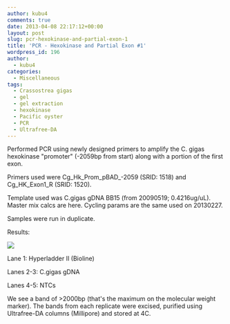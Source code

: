 ```yaml
---
author: kubu4
comments: true
date: 2013-04-08 22:17:12+00:00
layout: post
slug: pcr-hexokinase-and-partial-exon-1
title: 'PCR - Hexokinase and Partial Exon #1'
wordpress_id: 196
author:
  - kubu4
categories:
  - Miscellaneous
tags:
  - Crassostrea gigas
  - gel
  - gel extraction
  - hexokinase
  - Pacific oyster
  - PCR
  - Ultrafree-DA
---
```


Performed PCR using newly designed primers to amplify the C. gigas hexokinase "promoter" (-2059bp from start) along with a portion of the first exon.

Primers used were Cg_Hk_Prom_pBAD_-2059 (SRID: 1518) and Cg_HK_Exon1_R (SRID: 1520).

Template used was C.gigas gDNA BB15 (from 20090519; 0.4216ug/uL). Master mix calcs are here. Cycling params are the same used on 20130227.

Samples were run in duplicate.

Results:

![](https://eagle.fish.washington.edu/Arabidopsis/20130409-01%20Gel.jpg)

Lane 1: Hyperladder II (Bioline)

Lanes 2-3: C.gigas gDNA

Lanes 4-5: NTCs

We see a band of >2000bp (that's the maximum on the molecular weight marker). The bands from each replicate were excised, purified using Ultrafree-DA columns (Millipore) and stored at 4C.
